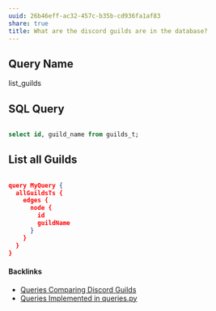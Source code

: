```yaml
---
uuid: 26b46eff-ac32-457c-b35b-cd936fa1af83
share: true
title: What are the discord guilds are in the database?
---
```

## Query Name

list_guilds

## SQL Query

``` sql

select id, guild_name from guilds_t;

```

## List all Guilds

``` json

query MyQuery {
  allGuildsTs {
    edges {
      node {
        id
        guildName
      }
    }
  }
}

```

#### Backlinks

* [Queries Comparing Discord Guilds](/0c4bbdac-febf-4e8e-861f-c36ef88a71c9)
* [Queries Implemented in queries.py](/3a44d50b-0280-42f8-8fa0-6c15d4ffe161)